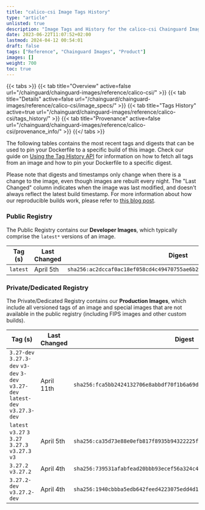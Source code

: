 ```yaml
---
title: "calico-csi Image Tags History"
type: "article"
unlisted: true
description: "Image Tags and History for the calico-csi Chainguard Image"
date: 2023-06-22T11:07:52+02:00
lastmod: 2024-04-12 00:54:01
draft: false
tags: ["Reference", "Chainguard Images", "Product"]
images: []
weight: 700
toc: true
---
```


{{< tabs >}}
{{< tab title="Overview" active=false url="/chainguard/chainguard-images/reference/calico-csi/" >}}
{{< tab title="Details" active=false url="/chainguard/chainguard-images/reference/calico-csi/image_specs/" >}}
{{< tab title="Tags History" active=true url="/chainguard/chainguard-images/reference/calico-csi/tags_history/" >}}
{{< tab title="Provenance" active=false url="/chainguard/chainguard-images/reference/calico-csi/provenance_info/" >}}
{{</ tabs >}}

The following tables contains the most recent tags and digests that can be used to pin your Dockerfile to a specific build of this image. Check our guide on [Using the Tag History API](/chainguard/chainguard-images/using-the-tag-history-api/) for information on how to fetch all tags from an image and how to pin your Dockerfile to a specific digest.

Please note that digests and timestamps only change when there is a change to the image, even though images are rebuilt every night. The "Last Changed" column indicates when the image was last modified, and doesn't always reflect the latest build timestamp. For more information about how our reproducible builds work, please refer to [this blog post](https://www.chainguard.dev/unchained/reproducing-chainguards-reproducible-image-builds).

### Public Registry
The Public Registry contains our **Developer Images**, which typically comprise the `latest*` versions of an image.

| Tag (s)   | Last Changed | Digest                                                                    |
|-----------|--------------|---------------------------------------------------------------------------|
|  `latest` | April 5th    | `sha256:ac2dccaf0ac18ef058cd4c49470755ae6b258660e98ed9d3ac52777545ce354f` |


### Private/Dedicated Registry
The Private/Dedicated Registry contains our **Production Images**, which include all versioned tags of an image and special images that are not available in the public registry (including FIPS images and other custom builds).

| Tag (s)                                                                          | Last Changed | Digest                                                                    |
|----------------------------------------------------------------------------------|--------------|---------------------------------------------------------------------------|
|  `3.27-dev` `3.27.3-dev` `v3-dev` `3-dev` `v3.27-dev` `latest-dev` `v3.27.3-dev` | April 11th   | `sha256:fca5bb2424132706e8abbdf70f1b6a69d9978f3c9182f570e165b112a5720ccb` |
|  `latest` `v3.27` `3` `3.27` `3.27.3` `v3.27.3` `v3`                             | April 5th    | `sha256:ca35d73e88e0efb817f8935b94322225f04d8b9a8ea0934f0895a26eb2c17107` |
|  `3.27.2` `v3.27.2`                                                              | April 4th    | `sha256:739531afabfead20bbb93ecef56a324c4ac14e1bbb6c2b574510631fd7efd445` |
|  `3.27.2-dev` `v3.27.2-dev`                                                      | April 4th    | `sha256:1940cbbba5edb642feed4223075edd4d15f24ae8fba26edd39ca275a942aa14c` |

